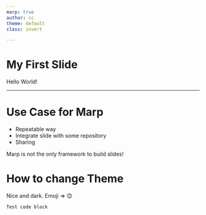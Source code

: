 ```yaml
---
marp: true
author: cc
theme: default
class: invert

---
```

# My First Slide

Hello World!

---

# Use Case for Marp

- Repeatable way
- Integrate slide with some repository
- Sharing

Marp is not the only framework to build slides!

# How to change Theme

Nice and dark. Emoji => :blush:

```
Test code block
```

